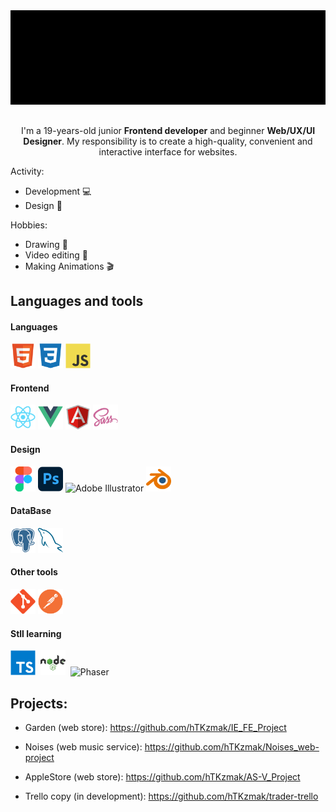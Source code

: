 <div id="header" align="center">
  <img src="./assets/header.gif"/>
</div>


##

<div id="about" align="left">
  <p align="center">I'm a 19-years-old junior <b>Frontend developer</b> and beginner <b>Web/UX/UI Designer</b>. My responsibility is to create a high-quality, convenient and interactive interface for websites.</p>

Activity:
  - Development 💻
  - Design 🎴

Hobbies:
  - Drawing 🎨
  - Video editing 🎥
  - Making Animations 🎬 
</div>

## Languages and tools

<div id="tools" align="left">

  #### Languages 
  <img src="https://github.com/devicons/devicon/blob/master/icons/html5/html5-original.svg" title="HTML5" alt="HTML" width="40" height="40"/> 
  <img src="https://github.com/devicons/devicon/blob/master/icons/css3/css3-plain.svg" title="CSS3" alt="CSS" width="40" height="40"/> 
  <img src="https://github.com/devicons/devicon/blob/master/icons/javascript/javascript-original.svg" title="JavaScript" alt="JavaScript" width="40" height="40"/>
  <!-- <img  src="https://github.com/devicons/devicon/blob/master/icons/typescript/typescript-original.svg" title="typeScript" alt="typeScript" width="40" height="40"/>&nbsp; -->

  #### Frontend
  <img src="https://github.com/devicons/devicon/blob/master/icons/react/react-original.svg" title="React" alt="React" width="40" height="40"/> 
  <img src="https://github.com/devicons/devicon/blob/master/icons/vuejs/vuejs-original.svg" title="Vue" alt="Vue" width="40" height="40"/> 
  <img src="https://github.com/devicons/devicon/blob/master/icons/angularjs/angularjs-original.svg" title="Angular" alt="Angular" width="40" height="40"/>
  <img src="https://github.com/devicons/devicon/blob/master/icons/sass/sass-original.svg" title="SAAS" alt="SAAS" width="40" height="40"/>
 <!-- <img src="https://github.com/devicons/devicon/blob/master/icons/materialui/materialui-original.svg" title="MaterialUI" alt="MaterialUI" width="40" height="40"/>&nbsp; -->

  #### Design
  <img src="https://github.com/devicons/devicon/blob/master/icons/figma/figma-original.svg" title="Figma" alt="Figma" width="40" height="40"/> 
  <img src="https://github.com/devicons/devicon/blob/master/icons/photoshop/photoshop-original.svg" title="Adobe Photoshop" alt="Adobe Photoshop" width="40" height="40"/> 
  <img src="https://upload.wikimedia.org/wikipedia/commons/f/fb/Adobe_Illustrator_CC_icon.svg" title="Adobe Illustrator" alt="Adobe Illustrator" width="40" height="40"/> 
  <img src="https://github.com/devicons/devicon/blob/master/icons%2Fblender%2Fblender-original.svg" title="Blender" alt="Blender" width="40" height="40"/>&nbsp;

  #### DataBase
  <img src="https://github.com/devicons/devicon/blob/master/icons/postgresql/postgresql-plain.svg" title="PostgreSQL" alt="PostgreSQL" width="40" height="40"/> 
  <img src="https://github.com/devicons/devicon/blob/master/icons/mysql/mysql-original.svg" title="MySQL" width="40" height="40"/>&nbsp;

  #### Other tools
  <img src="https://github.com/devicons/devicon/blob/master/icons/git/git-original.svg" title="Git" alt="Git" width="40" height="40"/> 
  <img src="https://github.com/devicons/devicon/blob/master/icons/postman/postman-original.svg" title="Postman" alt="Postman" width="40" height="40"/>&nbsp;

  #### Stll learning
  <img src="https://github.com/devicons/devicon/blob/master/icons/typescript/typescript-original.svg" title="TypeScript" alt="TypeScript" width="40" height="40"/>&nbsp; 
  <img src="https://github.com/devicons/devicon/blob/master/icons/nodejs/nodejs-original-wordmark.svg" title="Nodejs" alt="Nodejs" width="40" height="40"/>&nbsp;
  <img src="https://cdn.phaser.io/images/logo/logo-download-vector.png" title="Phaser" alt="Phaser" width="50" height="40"/>
  
</div>

## Projects:
<div id="projects" align="left">

- Garden (web store): https://github.com/hTKzmak/IE_FE_Project
  
- Noises (web music service): https://github.com/hTKzmak/Noises_web-project
    
- AppleStore (web store): https://github.com/hTKzmak/AS-V_Project

- Trello copy (in development): https://github.com/hTKzmak/trader-trello
</div>
